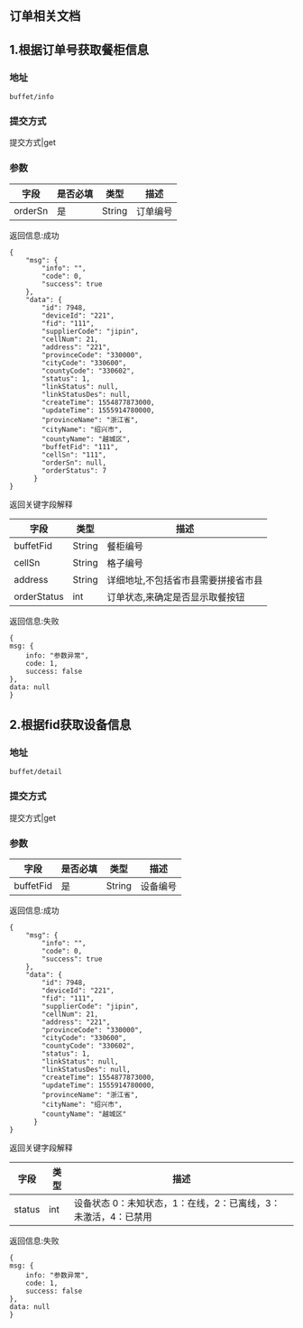 订单相关文档
-----------------------------------  

## 1.根据订单号获取餐柜信息

###  地址

    buffet/info


###  提交方式
提交方式|get


### 参数

字段|是否必填|类型|描述
---|---|---|---
orderSn|是|String|订单编号
    

返回信息:成功

    {
        "msg": {
            "info": "",
            "code": 0,
            "success": true
        },
        "data": {
            "id": 7948,
            "deviceId": "221",
            "fid": "111",
            "supplierCode": "jipin",
            "cellNum": 21,
            "address": "221",
            "provinceCode": "330000",
            "cityCode": "330600",
            "countyCode": "330602",
            "status": 1,
            "linkStatus": null,
            "linkStatusDes": null,
            "createTime": 1554877873000,
            "updateTime": 1555914780000,
            "provinceName": "浙江省",
            "cityName": "绍兴市",
            "countyName": "越城区",
            "buffetFid": "111",
            "cellSn": "111",
            "orderSn": null,
            "orderStatus": 7
          }
    }

返回关键字段解释
    
字段|类型|描述
---|---|---
buffetFid|String|餐柜编号
cellSn|String|格子编号
address|String|详细地址,不包括省市县需要拼接省市县
orderStatus|int|订单状态,来确定是否显示取餐按钮

返回信息:失败

    {
    msg: {
        info: "参数异常",
        code: 1,
        success: false
    },
    data: null
    }







## 2.根据fid获取设备信息

###  地址

    buffet/detail


###  提交方式
提交方式|get


### 参数

字段|是否必填|类型|描述
---|---|---|---
buffetFid|是|String|设备编号
    
返回信息:成功

    {
        "msg": {
            "info": "",
            "code": 0,
            "success": true
        },
        "data": {
            "id": 7948,
            "deviceId": "221",
            "fid": "111",
            "supplierCode": "jipin",
            "cellNum": 21,
            "address": "221",
            "provinceCode": "330000",
            "cityCode": "330600",
            "countyCode": "330602",
            "status": 1,
            "linkStatus": null,
            "linkStatusDes": null,
            "createTime": 1554877873000,
            "updateTime": 1555914780000,
            "provinceName": "浙江省",
            "cityName": "绍兴市",
            "countyName": "越城区"
          }
    }

返回关键字段解释
    
字段|类型|描述
---|---|---
status|int| 设备状态  0：未知状态，1：在线，2：已离线，3：未激活，4：已禁用

返回信息:失败

    {
    msg: {
        info: "参数异常",
        code: 1,
        success: false
    },
    data: null
    }
